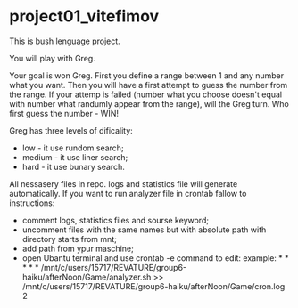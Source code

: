 # project01_vitefimov


This is bush lenguage project.


You will play with Greg.

Your goal is won Greg. 
First you define a range between 1 and any number what you want. 
Then you will have a first attempt to guess the number from the range.
If your attemp is failed (number what you choose doesn't equal with number what randumly appear from the range), will the Greg turn.
Who first guess the number - WIN! 

Greg has three levels of dificality:
 - low - it use rundom search;
 - medium - it use liner search;
 - hard - it use bunary search.


All nessasery files in repo. logs and statistics file will generate automatically. If you want to run analyzer file in 
crontab fallow to instructions:
 - comment logs, statistics files and sourse keyword;
 - uncomment files with the same names but with absolute path with 
 directory starts from mnt;
 - add path from ypur maschine;
 - open Ubantu terminal and use crontab -e command to edit:
	example: * * * * * /mnt/c/users/15717/REVATURE/group6-haiku/afterNoon/Game/analyzer.sh >> /mnt/c/users/15717/REVATURE/group6-haiku/afterNoon/Game/cron.log 2

